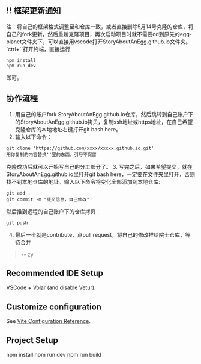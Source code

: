 ## ‼️ 框架更新通知
注：将自己的框架格式调整至和仓库一致，或者直接删除5月14号克隆的仓库，将自己的fork更新，然后重新克隆项目，再次启动项目时就不需要cd到原先的egg-planet文件夹下，可以直接用vscode打开StoryAboutAnEgg.github.io文件夹。`ctrl+\``打开终端，直接运行
```
npm install
npm run dev
```
即可。

## 协作流程
1. 用自己的账户fork StoryAboutAnEgg.github.io仓库，然后跳转到自己账户下的StoryAboutAnEgg.github.io拷贝，复制ssh地址或https地址，在自己希望克隆仓库的本地地址右键打开git bash here。
2. 输入以下命令：
```
git clone 'https://github.com/xxxx/xxxxx.github.io.git'
用你复制的内容替换''里的东西，引号不保留
```
克隆成功后就可以开始写自己的分工部分了。
3. 写完之后，如果希望提交，就在StoryAboutAnEgg.github.io里打开git bash here，一定要在文件夹里打开，否则找不到本地仓库的地址。输入以下命令将变化全部添加到本地仓库:
```
git add .
git commit -m "提交信息，自己修改"
```
然后推到远程的自己账户下的仓库拷贝：
```
git push
```
4. 最后一步就是contribute，点pull request，将自己的修改推给院士仓库，等待合并
> -- zy



## Recommended IDE Setup

[VSCode](https://code.visualstudio.com/) + [Volar](https://marketplace.visualstudio.com/items?itemName=Vue.volar) (and disable Vetur).

## Customize configuration

See [Vite Configuration Reference](https://vitejs.dev/config/).
## Project Setup
npm install
npm run dev
npm run build

